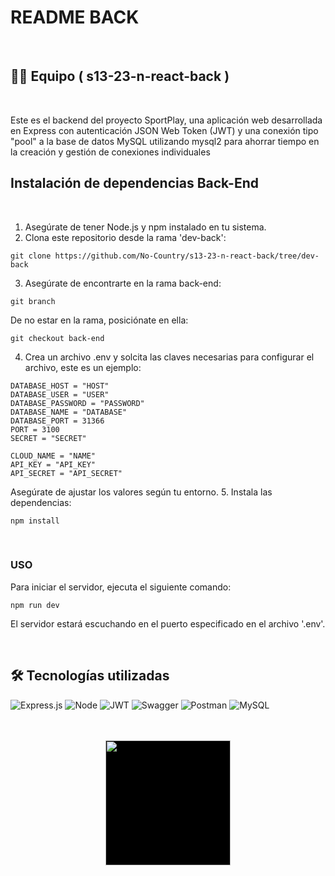 <h1>README BACK</h1>

<br>

## 👨‍💻 Equipo ( s13-23-n-react-back )

<br>

Este es el backend del proyecto SportPlay, una aplicación web desarrollada en Express con autenticación JSON Web Token (JWT) y una conexión tipo "pool" a la base de datos MySQL utilizando mysql2 para ahorrar tiempo en la creación y gestión de conexiones individuales


## Instalación de dependencias Back-End

<br>

1. Asegúrate de tener Node.js y npm instalado en tu sistema.
2. Clona este repositorio desde la rama 'dev-back':

```
git clone https://github.com/No-Country/s13-23-n-react-back/tree/dev-back
```
3. Asegúrate de encontrarte en la rama back-end:
```
git branch
```
  De no estar en la rama, posiciónate en ella:
```
git checkout back-end
```
4. Crea un archivo .env y solcita las claves necesarias para configurar el archivo, este es un ejemplo:
```
DATABASE_HOST = "HOST"
DATABASE_USER = "USER"
DATABASE_PASSWORD = "PASSWORD"
DATABASE_NAME = "DATABASE"
DATABASE_PORT = 31366
PORT = 3100
SECRET = "SECRET"

CLOUD_NAME = "NAME"
API_KEY = "API_KEY"
API_SECRET = "API_SECRET"
```
Asegúrate de ajustar los valores según tu entorno.
5. Instala las dependencias:
```
npm install
```

<br> 

### USO

Para iniciar el servidor, ejecuta el siguiente comando:
```
npm run dev
```
El servidor estará escuchando en el puerto especificado en el archivo '.env'.


<br> 

## 🛠️ Tecnologías utilizadas


![Express.js](https://img.shields.io/badge/express.js-%23404d59.svg?style=for-the-badge&logo=express&logoColor=%2361DAFB)
![Node](https://img.shields.io/badge/Node%20js-339933?style=for-the-badge&logo=nodedotjs&logoColor=white)
![JWT](https://img.shields.io/badge/JWT-black?style=for-the-badge&logo=JSON%20web%20tokens)
![Swagger](https://img.shields.io/badge/-Swagger-%23Clojure?style=for-the-badge&logo=swagger&logoColor=white)
![Postman](https://img.shields.io/badge/Postman-FF6C37?style=for-the-badge&logo=postman&logoColor=white) 
![MySQL](https://img.shields.io/badge/mysql-%2300f.svg?style=for-the-badge&logo=mysql&logoColor=white)

<br>

<br>

<div align='center'>
  <a href="https://www.nocountry.tech/" target="_blank">
    <img style='background-color:black;' src="https://encrypted-tbn0.gstatic.com/images?q=tbn:ANd9GcQsukYB3HL90LSwYv_RIR2O2OlCV8Sbkx2eNHv8nRvOu8L16FxLQ0nPzY02wQ_BJOfQZw&usqp=CAU" width="200">
  </a>
</div>
